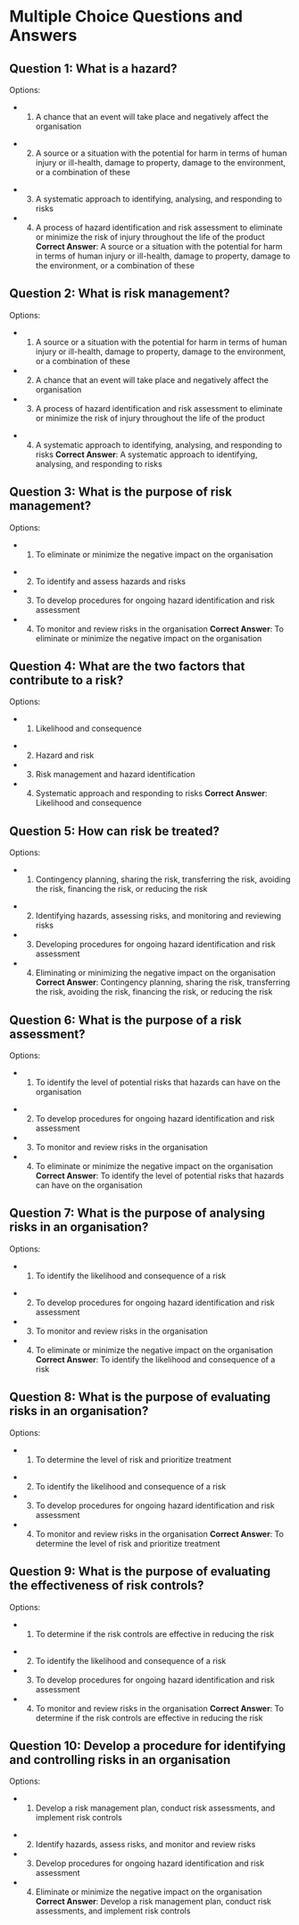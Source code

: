 # Multiple Choice Questions and Answers

## Question 1: What is a hazard?
Options:
  - 1. A chance that an event will take place and negatively affect the organisation
  * 2. A source or a situation with the potential for harm in terms of human injury or ill-health, damage to property, damage to the environment, or a combination of these
  - 3. A systematic approach to identifying, analysing, and responding to risks
  - 4. A process of hazard identification and risk assessment to eliminate or minimize the risk of injury throughout the life of the product
**Correct Answer**: A source or a situation with the potential for harm in terms of human injury or ill-health, damage to property, damage to the environment, or a combination of these

## Question 2: What is risk management?
Options:
  - 1. A source or a situation with the potential for harm in terms of human injury or ill-health, damage to property, damage to the environment, or a combination of these
  - 2. A chance that an event will take place and negatively affect the organisation
  - 3. A process of hazard identification and risk assessment to eliminate or minimize the risk of injury throughout the life of the product
  * 4. A systematic approach to identifying, analysing, and responding to risks
**Correct Answer**: A systematic approach to identifying, analysing, and responding to risks

## Question 3: What is the purpose of risk management?
Options:
  * 1. To eliminate or minimize the negative impact on the organisation
  - 2. To identify and assess hazards and risks
  - 3. To develop procedures for ongoing hazard identification and risk assessment
  - 4. To monitor and review risks in the organisation
**Correct Answer**: To eliminate or minimize the negative impact on the organisation

## Question 4: What are the two factors that contribute to a risk?
Options:
  * 1. Likelihood and consequence
  - 2. Hazard and risk
  - 3. Risk management and hazard identification
  - 4. Systematic approach and responding to risks
**Correct Answer**: Likelihood and consequence

## Question 5: How can risk be treated?
Options:
  * 1. Contingency planning, sharing the risk, transferring the risk, avoiding the risk, financing the risk, or reducing the risk
  - 2. Identifying hazards, assessing risks, and monitoring and reviewing risks
  - 3. Developing procedures for ongoing hazard identification and risk assessment
  - 4. Eliminating or minimizing the negative impact on the organisation
**Correct Answer**: Contingency planning, sharing the risk, transferring the risk, avoiding the risk, financing the risk, or reducing the risk

## Question 6: What is the purpose of a risk assessment?
Options:
  * 1. To identify the level of potential risks that hazards can have on the organisation
  - 2. To develop procedures for ongoing hazard identification and risk assessment
  - 3. To monitor and review risks in the organisation
  - 4. To eliminate or minimize the negative impact on the organisation
**Correct Answer**: To identify the level of potential risks that hazards can have on the organisation

## Question 7: What is the purpose of analysing risks in an organisation?
Options:
  * 1. To identify the likelihood and consequence of a risk
  - 2. To develop procedures for ongoing hazard identification and risk assessment
  - 3. To monitor and review risks in the organisation
  - 4. To eliminate or minimize the negative impact on the organisation
**Correct Answer**: To identify the likelihood and consequence of a risk

## Question 8: What is the purpose of evaluating risks in an organisation?
Options:
  * 1. To determine the level of risk and prioritize treatment
  - 2. To identify the likelihood and consequence of a risk
  - 3. To develop procedures for ongoing hazard identification and risk assessment
  - 4. To monitor and review risks in the organisation
**Correct Answer**: To determine the level of risk and prioritize treatment

## Question 9: What is the purpose of evaluating the effectiveness of risk controls?
Options:
  * 1. To determine if the risk controls are effective in reducing the risk
  - 2. To identify the likelihood and consequence of a risk
  - 3. To develop procedures for ongoing hazard identification and risk assessment
  - 4. To monitor and review risks in the organisation
**Correct Answer**: To determine if the risk controls are effective in reducing the risk

## Question 10: Develop a procedure for identifying and controlling risks in an organisation
Options:
  * 1. Develop a risk management plan, conduct risk assessments, and implement risk controls
  - 2. Identify hazards, assess risks, and monitor and review risks
  - 3. Develop procedures for ongoing hazard identification and risk assessment
  - 4. Eliminate or minimize the negative impact on the organisation
**Correct Answer**: Develop a risk management plan, conduct risk assessments, and implement risk controls

